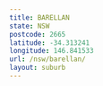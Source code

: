 ```yaml
---
title: BARELLAN
state: NSW
postcode: 2665
latitude: -34.313241
longitude: 146.841533
url: /nsw/barellan/
layout: suburb
---
```

